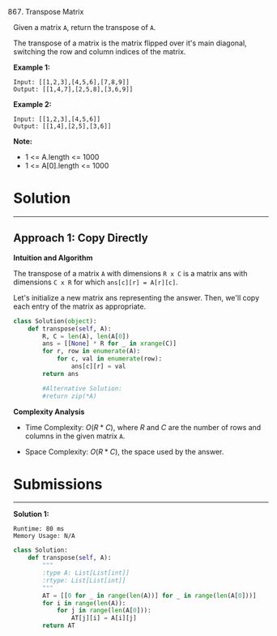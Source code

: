 867. Transpose Matrix

Given a matrix `A`, return the transpose of `A`.

The transpose of a matrix is the matrix flipped over it's main diagonal, switching the row and column indices of the matrix.

 

**Example 1:**
```
Input: [[1,2,3],[4,5,6],[7,8,9]]
Output: [[1,4,7],[2,5,8],[3,6,9]]
```

**Example 2:**
```
Input: [[1,2,3],[4,5,6]]
Output: [[1,4],[2,5],[3,6]]
```

**Note:**

* 1 <= A.length <= 1000
* 1 <= A[0].length <= 1000

# Solution
---
## Approach 1: Copy Directly
**Intuition and Algorithm**

The transpose of a matrix `A` with dimensions `R x C` is a matrix ans with dimensions `C x R` for which `ans[c][r] = A[r][c]`.

Let's initialize a new matrix ans representing the answer. Then, we'll copy each entry of the matrix as appropriate.

```python
class Solution(object):
    def transpose(self, A):
        R, C = len(A), len(A[0])
        ans = [[None] * R for _ in xrange(C)]
        for r, row in enumerate(A):
            for c, val in enumerate(row):
                ans[c][r] = val
        return ans

        #Alternative Solution:
        #return zip(*A)
```

**Complexity Analysis**

* Time Complexity: $O(R * C)$, where $R$ and $C$ are the number of rows and columns in the given matrix `A`.

* Space Complexity: $O(R * C)$, the space used by the answer.

# Submissions
---
**Solution 1:**
```
Runtime: 80 ms
Memory Usage: N/A
```
```python
class Solution:
    def transpose(self, A):
        """
        :type A: List[List[int]]
        :rtype: List[List[int]]
        """
        AT = [[0 for _ in range(len(A))] for _ in range(len(A[0]))]
        for i in range(len(A)):
            for j in range(len(A[0])):
                AT[j][i] = A[i][j]
        return AT
```